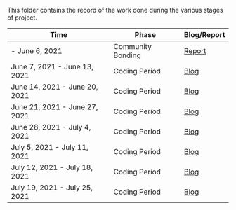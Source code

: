 
This folder contains the record of the work done during the various stages of project.

 Time  | Phase | Blog/Report
--- | --- | ---
\- June 6, 2021 | Community Bonding | [Report](community-bonding.md)
June 7, 2021 - June 13, 2021 | Coding Period | [Blog](week-01-coding-period.md)
June 14, 2021 - June 20, 2021 | Coding Period | [Blog](week-02-coding-period.md)
June 21, 2021 - June 27, 2021 | Coding Period | [Blog](week-03-coding-period.md)
June 28, 2021 - July 4, 2021 | Coding Period | [Blog](week-04-coding-period.md)
July 5, 2021 - July 11, 2021 | Coding Period | [Blog](week-05-coding-period.md)
July 12, 2021 - July 18, 2021 | Coding Period | [Blog](week-06-coding-period.md)
July 19, 2021 - July 25, 2021 | Coding Period | [Blog](week-07-coding-period.md)